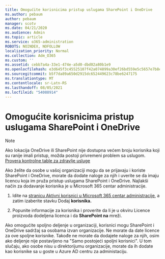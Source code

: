 ```yaml
---
title: Omogućite korisnicima pristup uslugama SharePoint i OneDrive
ms.author: pebaum
author: pebaum
manager: scotv
ms.date: 04/21/2020
ms.audience: Admin
ms.topic: article
ms.service: o365-administration
ROBOTS: NOINDEX, NOFOLLOW
localization_priority: Normal
ms.collection: Adm_O365
ms.custom: ''
ms.assetid: cebb7a4a-33e1-474e-a5d0-dbd02a80b1e9
ms.openlocfilehash: e3d645f3c45525107f42a074899a30ef26bd559e5c5657e7b8ef69d406357b32
ms.sourcegitcommit: b5f7da89a650d2915dc652449623c78be6247175
ms.translationtype: MT
ms.contentlocale: sr-Latn-RS
ms.lasthandoff: 08/05/2021
ms.locfileid: "54088914"
---
```

# <a name="give-users-access-to-sharepoint-and-onedrive"></a>Omogućite korisnicima pristup uslugama SharePoint i OneDrive

> [!NOTE]
> Ako lokacija OneDrive ili SharePoint nije dostupna većem broju korisnika koji su ranije imali pristup, možda postoji privremeni problem sa uslugom. [Provera kontrolne table za zdravlje usluge](https://portal.office.com/adminportal/home#/servicehealth)
  
Ako želite da osobe u vašoj organizaciji mogu da se prijavaju i koriste SharePoint i OneDrive, morate da dodate naloge za njih i uverite se da imaju licencu koja im pruža pristup uslugama SharePoint i OneDrive. Najlakši način za dodavanje korisnika je u Microsoft 365 centar administracije.
  
1. Idite na [stranicu Aktivni korisnici u Microsoft 365 centar administracije](https://portal.office.com/adminportal/home#/users), a zatim izaberite stavku Dodaj **korisnika.**
    
2. Popunite informacije za korisnika i proverite da li je u okviru Licence proizvoda dodeljena licenca i da **SharePoint na** mreži. 
    
Ako omogućite spoljno deljenje u organizaciji, korisnici mogu SharePoint i OneDrive sadržaj sa osobama izvan organizacije. Ne morate da date licence za ove spoljne korisnike. Takođe ne morate da dodajete naloge za njih, osim ako deljenje nije postavljeno na "Samo postojeći spoljni korisnici". U tom slučaju, ako osobe nisu u direktorijumu organizacije, morate da ih dodate kao korisnike sa u goste u Azure AD centru za administaciju.
  

